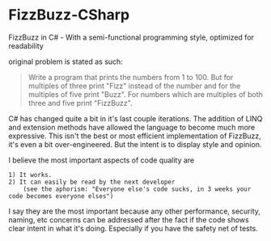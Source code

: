FizzBuzz-CSharp
===============

FizzBuzz in C# - With a semi-functional programming style, optimized for readability

original problem is stated as such:

>Write a program that prints the numbers from 1 to 100. But for multiples of three print "Fizz" instead of the number and for the multiples of five print "Buzz". For numbers which are multiples of both three and five print "FizzBuzz".

C# has changed quite a bit in it's last couple iterations.  The addition of LINQ and extension methods have allowed the language to become much more expressive.  This isn't the best or most efficient implementation of FizzBuzz, it's even a bit over-engineered. But the intent is to display style and opinion.  

I believe the most important aspects of code quality are 

	1) It works.
	2) It can easily be read by the next developer 
		(see the aphorism: "Everyone else's code sucks, in 3 weeks your code becomes everyone elses")

I say they are the most important because any other performance, security, naming, etc concerns can be addressed after the fact if the code shows clear intent in what it's doing.  Especially if you have the safety net of tests.


